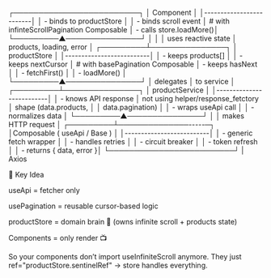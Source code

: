 ┌─────────────────────────┐
│       Component         │
│-------------------------│
│ - binds to productStore │
│ - binds scroll event    │ # with infinteScrollPagination Composable
│ - calls store.loadMore()│
└─────────▲───────────────┘
          │
          │
          │ uses reactive state
          │ products, loading, error
          │
┌─────────┴───────────────┐
│      productStore        │
│--------------------------│
│ - keeps products[]       │
│ - keeps nextCursor       │ # with basePagination Composable
│ - keeps hasNext          │
│ - fetchFirst()           │
│ - loadMore()             │
└─────────▲───────────────┘
          │ delegates
          │ to service
          │
┌─────────┴───────────────┐
│    productService        │
│--------------------------│
│ - knows API response     │    not using helper/response_fetctory
│   shape (data.products,  │
│   data.pagination)       │
│ - wraps useApi call      │
│ - normalizes data        │
└─────────▲───────────────┘
          │
          │ makes HTTP request
          │
┌─────────┴──────────────-----─┐
│Composable ( useApi / Base )     │
│--------------------------│
│ - generic fetch wrapper  │
│ - handles retries        │
│ - circuit breaker        │
│ - token refresh          │
│ - returns { data, error }│
└─────────────────────────┘
          |
        Axios


🔹 Key Idea

useApi = fetcher only

usePagination = reusable cursor-based logic

productStore = domain brain 🧠 (owns infinite scroll + products state)

Components = only render 📺

So your components don’t import useInfiniteScroll anymore.
They just ref="productStore.sentinelRef" → store handles everything.
